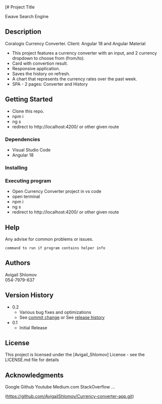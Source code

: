 [# Project Title

Ewave Search Engine
## Description

Coralogix Currency Converter. 
Client: Angular 18 and Angular Material


* This project features a currency converter with an input, and 2 currency dropdown to choose from (from/to).
* Card with convertion result.
* Responsive application.
* Saves the history on refresh.
* A chart that represents the currency rates over the past week.
* SPA - 2 pages: Converter and History



## Getting Started
* Clone this repo.
* npm i
* ng s
* redirect to  http://localhost:4200/ or other given route

### Dependencies
* Visual Studio Code
*  Angular 18

### Installing



### Executing program

* Open Currency Converter project in vs code
* open terminal
* npm i
* ng s
* redirect to  http://localhost:4200/ or other given route

## Help

Any advise for common problems or issues.
```
command to run if program contains helper info
```

## Authors
Avigail Shlomov   
054-7979-637

## Version History

* 0.2
    * Various bug fixes and optimizations
    * See [commit change]() or See [release history]()
* 0.1
    * Initial Release

## License

This project is licensed under the [Avigail_Shlomov] License - see the LICENSE.md file for details

## Acknowledgments
Google
Github
Youtube
Medium.com
StackOverflow
...

(https://github.com/AvigailShlomov/Currency-converter-app.git)
